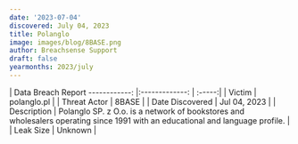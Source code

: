 ```yaml
---
date: '2023-07-04'
discovered: July 04, 2023
title: Polanglo
image: images/blog/8BASE.png
author: Breachsense Support
draft: false
yearmonths: 2023/july
---
```



| Data Breach Report
------------:     |:-------------:    | :-----:|
| Victim      | polanglo.pl      | 
| Threat Actor      | 8BASE      | 
| Date Discovered      | Jul 04, 2023      | 
| Description      | Polanglo SP. z O.o. is a network of bookstores and wholesalers operating since 1991 with an educational and language profile.      | 
| Leak Size      | Unknown      | 

